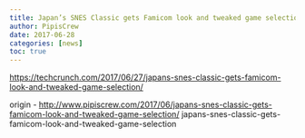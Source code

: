 ```yaml
---
title: Japan’s SNES Classic gets Famicom look and tweaked game selection
author: PipisCrew
date: 2017-06-28
categories: [news]
toc: true
---
```


https://techcrunch.com/2017/06/27/japans-snes-classic-gets-famicom-look-and-tweaked-game-selection/

origin - http://www.pipiscrew.com/2017/06/japans-snes-classic-gets-famicom-look-and-tweaked-game-selection/ japans-snes-classic-gets-famicom-look-and-tweaked-game-selection